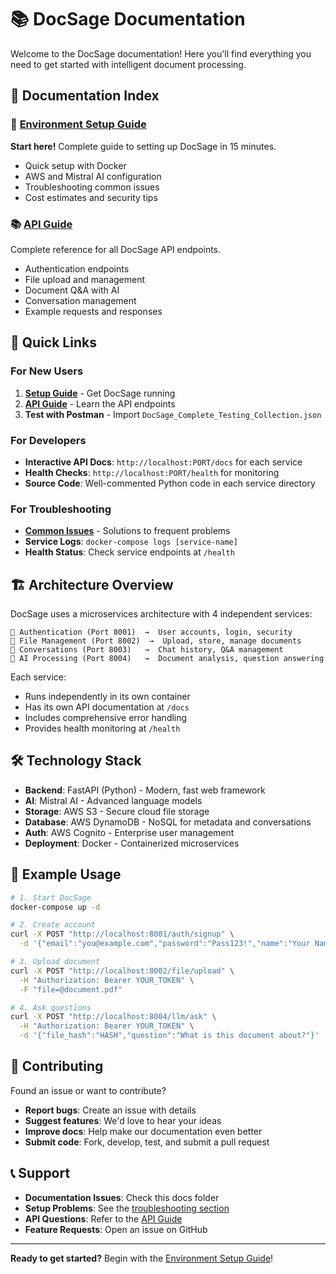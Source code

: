 # 📚 DocSage Documentation

Welcome to the DocSage documentation! Here you'll find everything you need to get started with intelligent document processing.

## 📖 Documentation Index

### 🚀 [Environment Setup Guide](Environment_Setup_Guide.md)

**Start here!** Complete guide to setting up DocSage in 15 minutes.

- Quick setup with Docker
- AWS and Mistral AI configuration
- Troubleshooting common issues
- Cost estimates and security tips

### 📚 [API Guide](API_Guide.md)

Complete reference for all DocSage API endpoints.

- Authentication endpoints
- File upload and management
- Document Q&A with AI
- Conversation management
- Example requests and responses

## 🎯 Quick Links

### For New Users

1. **[Setup Guide](Environment_Setup_Guide.md)** - Get DocSage running
2. **[API Guide](API_Guide.md)** - Learn the API endpoints
3. **Test with Postman** - Import `DocSage_Complete_Testing_Collection.json`

### For Developers

- **Interactive API Docs**: `http://localhost:PORT/docs` for each service
- **Health Checks**: `http://localhost:PORT/health` for monitoring
- **Source Code**: Well-commented Python code in each service directory

### For Troubleshooting

- **[Common Issues](Environment_Setup_Guide.md#-troubleshooting)** - Solutions to frequent problems
- **Service Logs**: `docker-compose logs [service-name]`
- **Health Status**: Check service endpoints at `/health`

## 🏗️ Architecture Overview

DocSage uses a microservices architecture with 4 independent services:

```
🔐 Authentication (Port 8001)  →  User accounts, login, security
📁 File Management (Port 8002)  →  Upload, store, manage documents
💬 Conversations (Port 8003)   →  Chat history, Q&A management
🤖 AI Processing (Port 8004)   →  Document analysis, question answering
```

Each service:

- Runs independently in its own container
- Has its own API documentation at `/docs`
- Includes comprehensive error handling
- Provides health monitoring at `/health`

## 🛠️ Technology Stack

- **Backend**: FastAPI (Python) - Modern, fast web framework
- **AI**: Mistral AI - Advanced language models
- **Storage**: AWS S3 - Secure cloud file storage
- **Database**: AWS DynamoDB - NoSQL for metadata and conversations
- **Auth**: AWS Cognito - Enterprise user management
- **Deployment**: Docker - Containerized microservices

## 📝 Example Usage

```bash
# 1. Start DocSage
docker-compose up -d

# 2. Create account
curl -X POST "http://localhost:8001/auth/signup" \
  -d '{"email":"you@example.com","password":"Pass123!","name":"Your Name"}'

# 3. Upload document
curl -X POST "http://localhost:8002/file/upload" \
  -H "Authorization: Bearer YOUR_TOKEN" \
  -F "file=@document.pdf"

# 4. Ask questions
curl -X POST "http://localhost:8004/llm/ask" \
  -H "Authorization: Bearer YOUR_TOKEN" \
  -d '{"file_hash":"HASH","question":"What is this document about?"}'
```

## 🤝 Contributing

Found an issue or want to contribute?

- **Report bugs**: Create an issue with details
- **Suggest features**: We'd love to hear your ideas
- **Improve docs**: Help make our documentation even better
- **Submit code**: Fork, develop, test, and submit a pull request

## 📞 Support

- **Documentation Issues**: Check this docs folder
- **Setup Problems**: See the [troubleshooting section](Environment_Setup_Guide.md#-troubleshooting)
- **API Questions**: Refer to the [API Guide](API_Guide.md)
- **Feature Requests**: Open an issue on GitHub

---

**Ready to get started?** Begin with the [Environment Setup Guide](Environment_Setup_Guide.md)!
